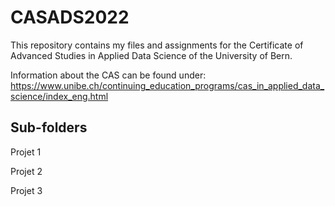 # CASADS2022
This repository contains my files and assignments for the Certificate of Advanced Studies in Applied Data Science of the University of Bern. 

Information about the CAS can be found under: 
https://www.unibe.ch/continuing_education_programs/cas_in_applied_data_science/index_eng.html 

## Sub-folders 
Projet 1 

Projet 2 

Projet 3 
